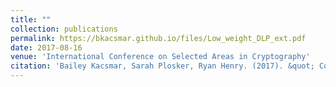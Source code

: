 ```yaml
---
title: ""
collection: publications
permalink: https://bkacsmar.github.io/files/Low_weight_DLP_ext.pdf
date: 2017-08-16
venue: 'International Conference on Selected Areas in Cryptography'
citation: 'Bailey Kacsmar, Sarah Plosker, Ryan Henry. (2017). &quot; Computing Low-Weight Discrete Logarithms .&quot; <i>International Conference on Selected Areas in Cryptography</i>.'
---
```


